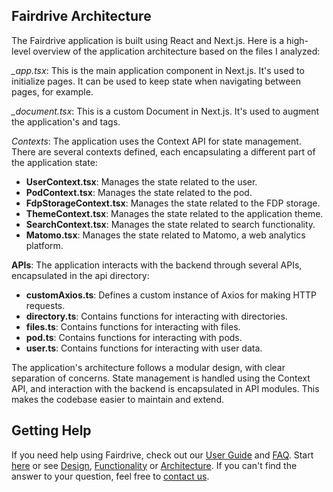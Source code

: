 ## Fairdrive Architecture
The Fairdrive application is built using React and Next.js. Here is a high-level overview of the application architecture based on the files I analyzed:

*_app.tsx*: This is the main application component in Next.js. It's used to initialize pages. It can be used to keep state when navigating between pages, for example.

*_document.tsx*: This is a custom Document in Next.js. It's used to augment the application's <html> and <body> tags.

*Contexts*: The application uses the Context API for state management. There are several contexts defined, each encapsulating a different part of the application state:
- **UserContext.tsx**: Manages the state related to the user.
- **PodContext.tsx**: Manages the state related to the pod.
- **FdpStorageContext.tsx**: Manages the state related to the FDP storage.
- **ThemeContext.tsx**: Manages the state related to the application theme.
- **SearchContext.tsx**: Manages the state related to search functionality.
- **Matomo.tsx**: Manages the state related to Matomo, a web analytics platform.


**APIs**: The application interacts with the backend through several APIs, encapsulated in the api directory:
- **customAxios.ts**: Defines a custom instance of Axios for making HTTP requests.
- **directory.ts**: Contains functions for interacting with directories.
- **files.ts**: Contains functions for interacting with files.
- **pod.ts**: Contains functions for interacting with pods.
- **user.ts**: Contains functions for interacting with user data.

The application's architecture follows a modular design, with clear separation of concerns. State management is handled using the Context API, and interaction with the backend is encapsulated in API modules. This makes the codebase easier to maintain and extend.

## Getting Help

If you need help using Fairdrive, check out our [User Guide](USER-GUIDE.md) and [FAQ](FAQ.md). 
Start [here](GETTING-STARTED.md) or see [Design](DESIGN.md), [Functionality](FUNCTIONALITY.md) or [Architecture](ARCHITECTURE.md). 
If you can't find the answer to your question, feel free to [contact us](CONTACT.md).
